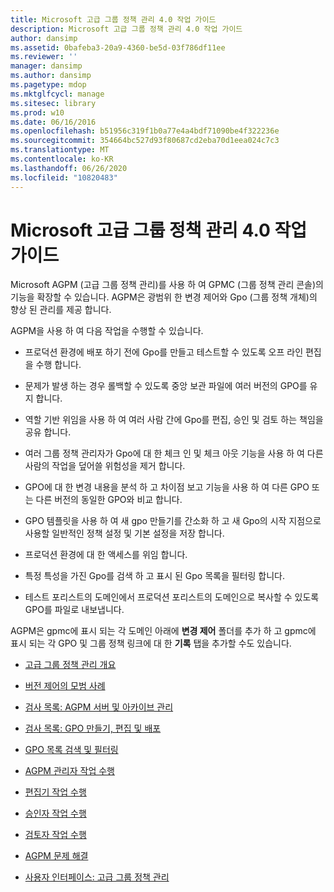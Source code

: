 ```yaml
---
title: Microsoft 고급 그룹 정책 관리 4.0 작업 가이드
description: Microsoft 고급 그룹 정책 관리 4.0 작업 가이드
author: dansimp
ms.assetid: 0bafeba3-20a9-4360-be5d-03f786df11ee
ms.reviewer: ''
manager: dansimp
ms.author: dansimp
ms.pagetype: mdop
ms.mktglfcycl: manage
ms.sitesec: library
ms.prod: w10
ms.date: 06/16/2016
ms.openlocfilehash: b51956c319f1b0a77e4a4bdf71090be4f322236e
ms.sourcegitcommit: 354664bc527d93f80687cd2eba70d1eea024c7c3
ms.translationtype: MT
ms.contentlocale: ko-KR
ms.lasthandoff: 06/26/2020
ms.locfileid: "10820483"
---
```

# Microsoft 고급 그룹 정책 관리 4.0 작업 가이드


Microsoft AGPM (고급 그룹 정책 관리)를 사용 하 여 GPMC (그룹 정책 관리 콘솔)의 기능을 확장할 수 있습니다. AGPM은 광범위 한 변경 제어와 Gpo (그룹 정책 개체)의 향상 된 관리를 제공 합니다.

AGPM을 사용 하 여 다음 작업을 수행할 수 있습니다.

-   프로덕션 환경에 배포 하기 전에 Gpo를 만들고 테스트할 수 있도록 오프 라인 편집을 수행 합니다.

-   문제가 발생 하는 경우 롤백할 수 있도록 중앙 보관 파일에 여러 버전의 GPO를 유지 합니다.

-   역할 기반 위임을 사용 하 여 여러 사람 간에 Gpo를 편집, 승인 및 검토 하는 책임을 공유 합니다.

-   여러 그룹 정책 관리자가 Gpo에 대 한 체크 인 및 체크 아웃 기능을 사용 하 여 다른 사람의 작업을 덮어쓸 위험성을 제거 합니다.

-   GPO에 대 한 변경 내용을 분석 하 고 차이점 보고 기능을 사용 하 여 다른 GPO 또는 다른 버전의 동일한 GPO와 비교 합니다.

-   GPO 템플릿을 사용 하 여 새 gpo 만들기를 간소화 하 고 새 Gpo의 시작 지점으로 사용할 일반적인 정책 설정 및 기본 설정을 저장 합니다.

-   프로덕션 환경에 대 한 액세스를 위임 합니다.

-   특정 특성을 가진 Gpo를 검색 하 고 표시 된 Gpo 목록을 필터링 합니다.

-   테스트 포리스트의 도메인에서 프로덕션 포리스트의 도메인으로 복사할 수 있도록 GPO를 파일로 내보냅니다.

AGPM은 gpmc에 표시 되는 각 도메인 아래에 **변경 제어** 폴더를 추가 하 고 gpmc에 표시 되는 각 GPO 및 그룹 정책 링크에 대 한 **기록** 탭을 추가할 수도 있습니다.

-   [고급 그룹 정책 관리 개요](overview-of-advanced-group-policy-management-agpm40.md)

-   [버전 제어의 모범 사례](best-practices-for-version-control-agpm40.md)

-   [검사 목록: AGPM 서버 및 아카이브 관리](checklist-administer-the-agpm-server-and-archive-agpm40.md)

-   [검사 목록: GPO 만들기, 편집 및 배포](checklist-create-edit-and-deploy-a-gpo-agpm40.md)

-   [GPO 목록 검색 및 필터링](search-and-filter-the-list-of-gpos.md)

-   [AGPM 관리자 작업 수행](performing-agpm-administrator-tasks-agpm40.md)

-   [편집기 작업 수행](performing-editor-tasks-agpm40.md)

-   [승인자 작업 수행](performing-approver-tasks-agpm40.md)

-   [검토자 작업 수행](performing-reviewer-tasks-agpm40.md)

-   [AGPM 문제 해결](troubleshooting-agpm-agpm40.md)

-   [사용자 인터페이스: 고급 그룹 정책 관리](user-interface-advanced-group-policy-management-agpm40.md)

 

 





